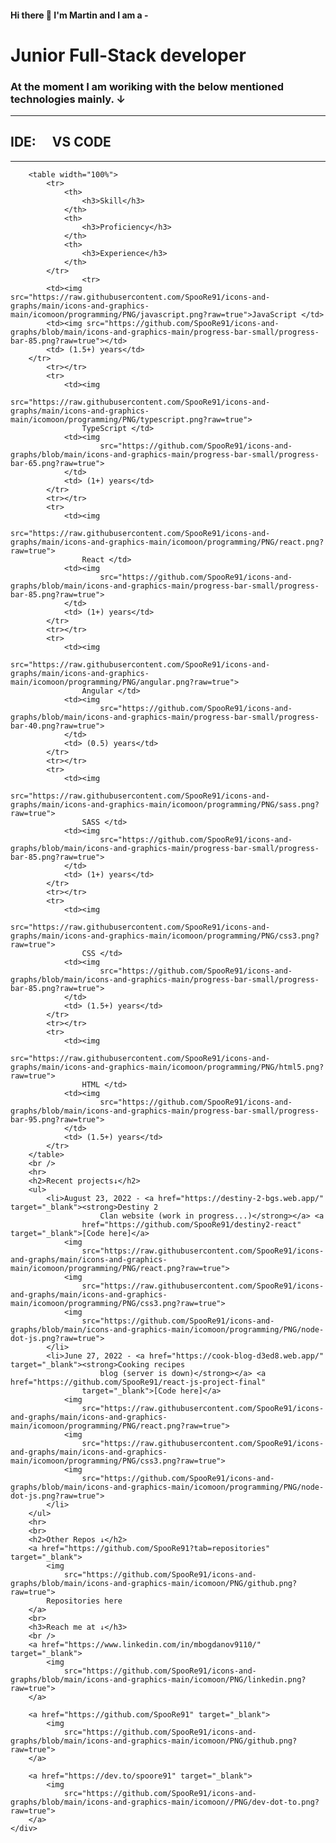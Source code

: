 <body>
	<div class="content-wrapper">
		<h4 id="hi-there-%F0%9F%91%8B-i'm-martin-and-i-am-a--" tabindex="-1">Hi there 👋 I'm Martin and I am a -</h4>
		<h1>Junior Full-Stack developer</h1>
		<h3> At the moment I am woriking with the below mentioned technologies mainly. ↓</h3>
		<hr>
		<h2>IDE: <img style="height: 1rem"
				src="https://github.com/SpooRe91/icons-and-graphs/blob/main/icons-and-graphics-main/icomoon/programming/PNG/visualstudiocode.png?raw=true">
			VS CODE</h2>
		<hr>

		<table width="100%">
			<tr>
				<th>
					<h3>Skill</h3>
				</th>
				<th>
					<h3>Proficiency</h3>
				</th>
				<th>
					<h3>Experience</h3>
				</th>
			</tr>
			        <tr>
            <td><img src="https://raw.githubusercontent.com/SpooRe91/icons-and-graphs/main/icons-and-graphics-main/icomoon/programming/PNG/javascript.png?raw=true">JavaScript </td>
            <td><img src="https://github.com/SpooRe91/icons-and-graphs/blob/main/icons-and-graphics-main/progress-bar-small/progress-bar-85.png?raw=true"></td>
            <td> (1.5+) years</td>
        </tr>
			<tr></tr>
			<tr>
				<td><img
						src="https://raw.githubusercontent.com/SpooRe91/icons-and-graphs/main/icons-and-graphics-main/icomoon/programming/PNG/typescript.png?raw=true">
					TypeScript </td>
				<td><img
						src="https://github.com/SpooRe91/icons-and-graphs/blob/main/icons-and-graphics-main/progress-bar-small/progress-bar-65.png?raw=true">
				</td>
				<td> (1+) years</td>
			</tr>
			<tr></tr>
			<tr>
				<td><img
						src="https://raw.githubusercontent.com/SpooRe91/icons-and-graphs/main/icons-and-graphics-main/icomoon/programming/PNG/react.png?raw=true">
					React </td>
				<td><img
						src="https://github.com/SpooRe91/icons-and-graphs/blob/main/icons-and-graphics-main/progress-bar-small/progress-bar-85.png?raw=true">
				</td>
				<td> (1+) years</td>
			</tr>
			<tr></tr>
			<tr>
				<td><img
						src="https://raw.githubusercontent.com/SpooRe91/icons-and-graphs/main/icons-and-graphics-main/icomoon/programming/PNG/angular.png?raw=true">
					Angular </td>
				<td><img
						src="https://github.com/SpooRe91/icons-and-graphs/blob/main/icons-and-graphics-main/progress-bar-small/progress-bar-40.png?raw=true">
				</td>
				<td> (0.5) years</td>
			</tr>
			<tr></tr>
			<tr>
				<td><img
						src="https://raw.githubusercontent.com/SpooRe91/icons-and-graphs/main/icons-and-graphics-main/icomoon/programming/PNG/sass.png?raw=true">
					SASS </td>
				<td><img
						src="https://github.com/SpooRe91/icons-and-graphs/blob/main/icons-and-graphics-main/progress-bar-small/progress-bar-85.png?raw=true">
				</td>
				<td> (1+) years</td>
			</tr>
			<tr></tr>
			<tr>
				<td><img
						src="https://raw.githubusercontent.com/SpooRe91/icons-and-graphs/main/icons-and-graphics-main/icomoon/programming/PNG/css3.png?raw=true">
					CSS </td>
				<td><img
						src="https://github.com/SpooRe91/icons-and-graphs/blob/main/icons-and-graphics-main/progress-bar-small/progress-bar-85.png?raw=true">
				</td>
				<td> (1.5+) years</td>
			</tr>
			<tr></tr>
			<tr>
				<td><img
						src="https://raw.githubusercontent.com/SpooRe91/icons-and-graphs/main/icons-and-graphics-main/icomoon/programming/PNG/html5.png?raw=true">
					HTML </td>
				<td><img
						src="https://github.com/SpooRe91/icons-and-graphs/blob/main/icons-and-graphics-main/progress-bar-small/progress-bar-95.png?raw=true">
				</td>
				<td> (1.5+) years</td>
			</tr>
		</table>
		<br />
		<hr>
		<h2>Recent projects↓</h2>
		<ul>
			<li>August 23, 2022 - <a href="https://destiny-2-bgs.web.app/" target="_blank"><strong>Destiny 2
						Clan website (work in progress...)</strong></a> <a
					href="https://github.com/SpooRe91/destiny2-react" target="_blank">[Code here]</a>
				<img
					src="https://raw.githubusercontent.com/SpooRe91/icons-and-graphs/main/icons-and-graphics-main/icomoon/programming/PNG/react.png?raw=true">
				<img
					src="https://raw.githubusercontent.com/SpooRe91/icons-and-graphs/main/icons-and-graphics-main/icomoon/programming/PNG/css3.png?raw=true">
				<img
					src="https://github.com/SpooRe91/icons-and-graphs/blob/main/icons-and-graphics-main/icomoon/programming/PNG/node-dot-js.png?raw=true">
			</li>
			<li>June 27, 2022 - <a href="https://cook-blog-d3ed8.web.app/" target="_blank"><strong>Cooking recipes
						blog (server is down)</strong></a> <a href="https://github.com/SpooRe91/react-js-project-final"
					target="_blank">[Code here]</a>
				<img
					src="https://raw.githubusercontent.com/SpooRe91/icons-and-graphs/main/icons-and-graphics-main/icomoon/programming/PNG/react.png?raw=true">
				<img
					src="https://raw.githubusercontent.com/SpooRe91/icons-and-graphs/main/icons-and-graphics-main/icomoon/programming/PNG/css3.png?raw=true">
				<img
					src="https://github.com/SpooRe91/icons-and-graphs/blob/main/icons-and-graphics-main/icomoon/programming/PNG/node-dot-js.png?raw=true">
			</li>
		</ul>
		<hr>
		<br>
		<h2>Other Repos ↓</h2>
		<a href="https://github.com/SpooRe91?tab=repositories" target="_blank">
			<img
				src="https://github.com/SpooRe91/icons-and-graphs/blob/main/icons-and-graphics-main/icomoon/PNG/github.png?raw=true">
			Repositories here
		</a>
		<br>
		<h3>Reach me at ↓</h3>
		<br />
		<a href="https://www.linkedin.com/in/mbogdanov9110/" target="_blank">
			<img
				src="https://github.com/SpooRe91/icons-and-graphs/blob/main/icons-and-graphics-main/icomoon/PNG/linkedin.png?raw=true">
		</a>

		<a href="https://github.com/SpooRe91" target="_blank">
			<img
				src="https://github.com/SpooRe91/icons-and-graphs/blob/main/icons-and-graphics-main/icomoon/PNG/github.png?raw=true">
		</a>

		<a href="https://dev.to/spoore91" target="_blank">
			<img
				src="https://github.com/SpooRe91/icons-and-graphs/blob/main/icons-and-graphics-main/icomoon//PNG/dev-dot-to.png?raw=true">
		</a>
	</div>
</body>

